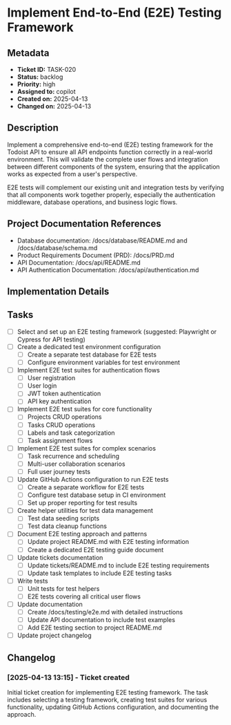 # Implement End-to-End (E2E) Testing Framework

## Metadata
* **Ticket ID:** TASK-020
* **Status:** backlog
* **Priority:** high
* **Assigned to:** copilot
* **Created on:** 2025-04-13
* **Changed on:** 2025-04-13

## Description
Implement a comprehensive end-to-end (E2E) testing framework for the Todoist API to ensure all API endpoints function correctly in a real-world environment. This will validate the complete user flows and integration between different components of the system, ensuring that the application works as expected from a user's perspective.

E2E tests will complement our existing unit and integration tests by verifying that all components work together properly, especially the authentication middleware, database operations, and business logic flows.

## Project Documentation References
* Database documentation: /docs/database/README.md and /docs/database/schema.md
* Product Requirements Document (PRD): /docs/PRD.md
* API Documentation: /docs/api/README.md
* API Authentication Documentation: /docs/api/authentication.md

## Implementation Details

## Tasks
- [ ] Select and set up an E2E testing framework (suggested: Playwright or Cypress for API testing)
- [ ] Create a dedicated test environment configuration
  - [ ] Create a separate test database for E2E tests
  - [ ] Configure environment variables for test environment
- [ ] Implement E2E test suites for authentication flows
  - [ ] User registration
  - [ ] User login
  - [ ] JWT token authentication
  - [ ] API key authentication
- [ ] Implement E2E test suites for core functionality
  - [ ] Projects CRUD operations
  - [ ] Tasks CRUD operations
  - [ ] Labels and task categorization
  - [ ] Task assignment flows
- [ ] Implement E2E test suites for complex scenarios
  - [ ] Task recurrence and scheduling
  - [ ] Multi-user collaboration scenarios
  - [ ] Full user journey tests
- [ ] Update GitHub Actions configuration to run E2E tests
  - [ ] Create a separate workflow for E2E tests
  - [ ] Configure test database setup in CI environment
  - [ ] Set up proper reporting for test results
- [ ] Create helper utilities for test data management
  - [ ] Test data seeding scripts
  - [ ] Test data cleanup functions
- [ ] Document E2E testing approach and patterns
  - [ ] Update project README.md with E2E testing information
  - [ ] Create a dedicated E2E testing guide document
- [ ] Update tickets documentation
  - [ ] Update tickets/README.md to include E2E testing requirements
  - [ ] Update task templates to include E2E testing tasks
- [ ] Write tests
  - [ ] Unit tests for test helpers
  - [ ] E2E tests covering all critical user flows
- [ ] Update documentation
  - [ ] Create /docs/testing/e2e.md with detailed instructions
  - [ ] Update API documentation to include test examples
  - [ ] Add E2E testing section to project README.md
- [ ] Update project changelog

## Changelog
### [2025-04-13 13:15] - Ticket created
Initial ticket creation for implementing E2E testing framework. The task includes selecting a testing framework, creating test suites for various functionality, updating GitHub Actions configuration, and documenting the approach.